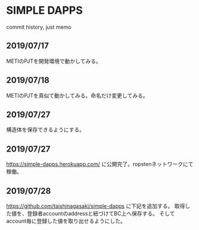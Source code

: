 # SIMPLE DAPPS
commit history, just memo
## 2019/07/17
METIのPJTを開発環境で動かしてみる。
## 2019/07/18
METIのPJTを真似て動かしてみる。命名だけ変更してみる。
## 2019/07/27
構造体を保存できるようにする。
## 2019/07/27
https://simple-dapps.herokuapp.com/
に公開完了。ropstenネットワークにて稼働。
## 2019/07/28
https://github.com/taishinagasaki/simple-dapps
に下記を追加する。
取得した値を、登録者accountのaddressと紐づけてBC上へ保存する。
そしてaccount毎に登録した値を取り出せるようにした。
